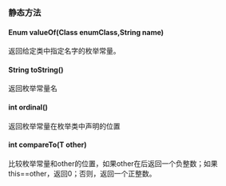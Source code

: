 ### 静态方法
#### Enum valueOf(Class enumClass,String name)
返回给定类中指定名字的枚举常量。
#### String toString()
返回枚举常量名
#### int ordinal()
返回枚举常量在枚举类中声明的位置
#### int compareTo(T other)
比较枚举常量和other的位置，如果other在后返回一个负整数；如果this\=\=other，返回0；否则，返回一个正整数。